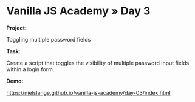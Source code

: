# Vanilla JS Academy » Day 3

**Project:**

Toggling multiple password fields

**Task:**

Create a script that toggles the visibility of multiple password input fields within a login form.

**Demo:**

https://nielslange.github.io/vanilla-js-academy/day-03/index.html